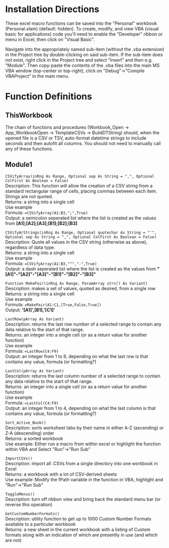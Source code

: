 Installation Directions
====
These excel macro functions can be saved into the "Personal" workbook (Personal.xlam) (default: hidden). To create, modify, and view VBA (visual basic for applications) code you'll need to enable the "Developer" ribbon or menu in Excel, then click on "Visual Basic".


Navigate into the appropriately named sub-item (without the .vba extension) in the Project tree by double-clicking on said sub-item.  If the sub-item does not exist, right click in the Project tree and select "Insert" and then e.g. "Module". Then copy-paste the contents of the .vba files into the main MS VBA window (top-center or top-right), click on "Debug"->"Compile VBAProject" in the main menu.

Function Definitions
====
ThisWorkbook
----
The chain of functions and procedures (Workbook_Open -> App_WorkbookOpen -> TemplateCSVs -> BuildDTString) should, when the opened file is a CSV or TSV, auto-format datetime strings to include seconds and then autofit all columns. You should not need to manually call any of these functions.


Module1
---
`CSVifyArray(inRng As Range, Optional sep As String = ",", Optional ColFirst As Boolean = False)`  
  Description: This function will allow the creation of a CSV string from a standard rectangular range of cells, placing commas between each item. Strings are not quoted.  
  Returns: a string into a single cell  
  Use example  
    Formula: `=CSVifyArray(A1:B3,";",True)`  
    Output: a semicolon seperated list where the list is created as the values from **[A1];[A2];[A3];[B1];[B2];[B3]**

`CSVifyArStrings(inRng As Range, Optional quotechar As String = "'", Optional sep As String = ",", Optional ColFirst As Boolean = False)`  
  Description: Quote all values in the CSV string (otherwise as above), regardless of data type.  
  Returns: a string into a single cell  
  Use example  
    Formula: `=CSVifyArray(A1:B3,""","-",True)`  
    Output: a dash seperated list where the list is created as the values from **"[A1]"-"[A2]"-"[A3]"-"[B1]"-"[B2]"-"[B3]"**

`Function MakePair(inRng As Range, ParamArray strs() As Variant)`  
  Description: makes a set of values, quoted as desired, from a single row  
  Returns: a string into a single cell  
  Use example  
    Formula: `=MakePair(A1:C1,[True,False,True])`  
    Output: **'[A1]',[B1],'[C1]'**

`LastRow(pArray As Variant)`  
  Description: returns the last row number of a selected range to contain any data relative to the start of that range.  
  Returns: an integer into a single cell (or as a return value for another function)  
  Use example  
    Formula: `=LastRow(C4:F9)`  
    Output: an integer from 1 to 6, depending on what the last row is that contains any value, formula (or formatting?)

`LastCol(pArray As Variant)`  
  Description: returns the last column number of a selected range to contain any data relative to the start of that range.  
  Returns: an integer into a single cell (or as a return value for another function)  
  Use example  
    Formula: `=LastCol(C4:F9)`  
    Output: an integer from 1 to 4, depending on what the last column is that contains any value, formula (or formatting?)

`Sort_Active_Book()`  
  Description: sorts worksheet tabs by their name in either A-Z (ascending) or Z-A (descending) order  
  Returns: a sorted workbook  
  Use example: Either run a macro from within excel or highlight the function within VBA and Select "Run"->"Run Sub"

`ImportCSVs()`  
  Description: import all .CSVs from a single directory into one workbook in Excel  
  Returns: a workbook with a lot of CSV-derived sheets  
  Use example: Modify the fPath variable in the function in VBA, highlight and "Run"->"Run Sub"

`ToggleMenus()`  
  Description: turn off ribbon view and bring back the standard menu bar (or reverse this operation)

`GetCustomNumberFormats()`  
  Description: utility function to get up to 1000 Custom Number Formats available to a particular workbook  
  Returns: a new sheet in the current workbook with a listing of Custom formats along with an indication of which are presently in use (and which are not)
